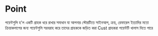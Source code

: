 # Point
পয়েন্টগুলি হ'ল একটি গ্রাহক ধরে রাখার সমাধান যা আপনার স্টোরটিতে সাইনআপ, ক্রয়, রেফারেল ইত্যাদির মতো ক্রিয়াকলাপের জন্য পয়েন্টগুলি সরবরাহ করে তাদের গ্রাহককে জড়িত করা Cust গ্রাহকরা পয়েন্টটি খালাস দিতে পারে
